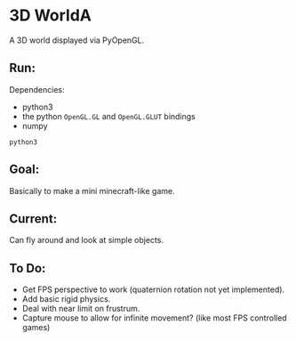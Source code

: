 # 3D WorldA

A 3D world displayed via PyOpenGL.

## Run:

Dependencies:
- python3
- the python `OpenGL.GL` and `OpenGL.GLUT` bindings
- numpy

```
python3 
```

## Goal:

Basically to make a mini minecraft-like game.

## Current:

Can fly around and look at simple objects.

## To Do:

- Get FPS perspective to work (quaternion rotation not yet implemented).
- Add basic rigid physics.
- Deal with near limit on frustrum.
- Capture mouse to allow for infinite movement? (like most FPS controlled games)